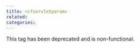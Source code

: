 ```yaml
---
title: <cfservletparam>
related:
categories:
---
```


This tag has been deprecated and is non-functional.